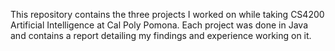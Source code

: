 This repository contains the three projects I worked on while taking CS4200 Artificial Intelligence at Cal Poly Pomona. Each project was done in Java and contains a report detailing my findings and experience working on it.
